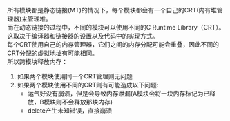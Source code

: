 所有模块都是静态链接(MT)的情况下，每个模块都会有一个自己的CRT(内有堆管理器)来管理堆。  
而在动态链接的过程中，不同的模块可以使用不同的C Runtime Library（CRT）。这取决于编译器和链接器的设置以及代码中的实现方式。  
每个CRT使用自己的内存管理器，它们之间的内存分配可能会重叠，因此不同的CRT分配的虚拟地址有可能相同。  
所以跨模块释放内存：
1. 如果两个模块使用同一个CRT管理则无问题
2. 如果两个模块使用不同的CRT则有可能造成以下问题:
    - 运气好没有崩溃，但是会导致内存泄漏(A模块会将一块内存标记为已释放，B模块则不会释放那块内存)
    - delete产生未知错误，直接崩溃
